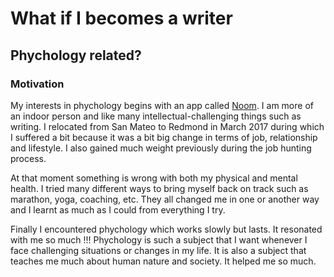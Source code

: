 # What if I becomes a writer
## Phychology related?
### Motivation
My interests in phychology begins with an app called [Noom](https://www.noom.com). I am more of an indoor person and like many intellectual-challenging things such as writing. I relocated from San Mateo to Redmond in March 2017 during which I suffered a bit because it was a bit big change in terms of job, relationship and lifestyle. I also gained much weight  previously during the job hunting process. 

At that moment something is wrong with both my physical and mental health. I tried many different ways to bring myself back on track such as marathon, yoga, coaching, etc. They all changed me in one or another way and I learnt as much as I could from everything I try. 

Finally I encountered phychology which works slowly but lasts. It resonated with me so much !!! Phychology is such a subject that I want whenever I face challenging situations or changes in my life. It is also a subject that teaches me much about human nature and society. It helped me so much. 



